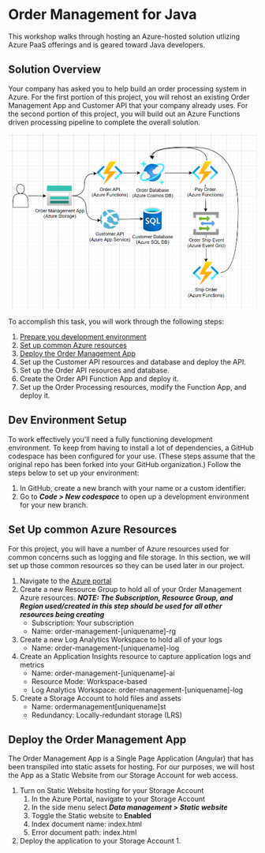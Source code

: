 # Order Management for Java

This workshop walks through hosting an Azure-hosted solution utlizing Azure PaaS offerings and is geared toward Java developers.

## Solution Overview

Your company has asked you to help build an order processing system in Azure. For the first portion of this project, you will rehost an existing Order Management App and Customer API that your company already uses. For the second portion of this project, you will build out an Azure Functions driven processing pipeline to complete the overall solution.

![Solution Architecture](./assets/images/architecture.png)

To accomplish this task, you will work through the following steps:

1. [Prepare you development environment](#dev-environment-setup)
1. [Set up common Azure resources](#set-up-common-azure-resources)
1. [Deploy the Order Management App](#)
1. Set up the Customer API resources and database and deploy the API.
1. Set up the Order API resources and database.
1. Create the Order API Function App and deploy it.
1. Set up the Order Processing resources, modify the Function App, and deploy it.

## Dev Environment Setup

To work effectively you'll need a fully functioning development environment. To keep from having to install a lot of dependencies, a GitHub codespace has been configured for your use. (These steps assume that the original repo has been forked into your GitHub organization.) Follow the steps below to set up your environment:

1. In GitHub, create a new branch with your name or a custom identifier.
1. Go to ***Code > New codespace*** to open up a development environment for your new branch.

## Set Up common Azure Resources

For this project, you will have a number of Azure resources used for common concerns such as logging and file storage. In this section, we will set up those common resources so they can be used later in our project.

1. Navigate to the [Azure portal](https://portal.azure.com/)
1. Create a new Resource Group to hold all of your Order Management Azure resources. ***NOTE: The Subscription, Resource Group, and Region used/created in this step should be used for all other resources being creating***
    * Subscription: Your subscription
    * Name: order-management-\[uniquename\]-rg
1. Create a new Log Analytics Workspace to hold all of your logs
    * Name: order-management-\[uniquename\]-log
1. Create an Application Insights resource to capture application logs and metrics
    * Name: order-management-\[uniquename\]-ai
    * Resource Mode: Workspace-based
    * Log Analytics Workspace: order-management-\[uniquename\]-log
1. Create a Storage Account to hold files and assets
    * Name: ordermanagement\[uniquename\]st
    * Redundancy: Locally-redundant storage (LRS)

## Deploy the Order Management App

The Order Management App is a Single Page Application (Angular) that has been transpiled into static assets for hosting. For our purposes, we will host the App as a Static Website from our Storage Account for web access.

1. Turn on Static Website hosting for your Storage Account
    1. In the Azure Portal, navigate to your Storage Account
    1. In the side menu select ***Data management > Static website***
    1. Toggle the Static website to **Enabled**
    1. Index document name: index.html
    1. Error document path: index.html
1. Deploy the application to your Storage Account
    1.
